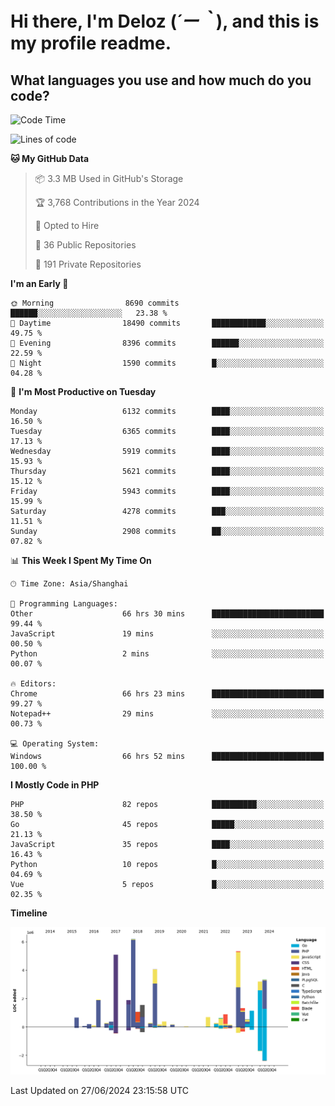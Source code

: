 # **Hi there, I'm Deloz (*´ー｀*), and this is my profile readme.**

## **What languages you use and how much do you code?**

<!--START_SECTION:waka-->
![Code Time](http://img.shields.io/badge/Code%20Time-4%2C309%20hrs%2055%20mins-blue)

![Lines of code](https://img.shields.io/badge/From%20Hello%20World%20I%27ve%20Written-41.9%20million%20lines%20of%20code-blue)

**🐱 My GitHub Data** 

> 📦 3.3 MB Used in GitHub's Storage 
 > 
> 🏆 3,768 Contributions in the Year 2024
 > 
> 💼 Opted to Hire
 > 
> 📜 36 Public Repositories 
 > 
> 🔑 191 Private Repositories 
 > 
**I'm an Early 🐤** 

```text
🌞 Morning                8690 commits        ██████░░░░░░░░░░░░░░░░░░░   23.38 % 
🌆 Daytime                18490 commits       ████████████░░░░░░░░░░░░░   49.75 % 
🌃 Evening                8396 commits        ██████░░░░░░░░░░░░░░░░░░░   22.59 % 
🌙 Night                  1590 commits        █░░░░░░░░░░░░░░░░░░░░░░░░   04.28 % 
```
📅 **I'm Most Productive on Tuesday** 

```text
Monday                   6132 commits        ████░░░░░░░░░░░░░░░░░░░░░   16.50 % 
Tuesday                  6365 commits        ████░░░░░░░░░░░░░░░░░░░░░   17.13 % 
Wednesday                5919 commits        ████░░░░░░░░░░░░░░░░░░░░░   15.93 % 
Thursday                 5621 commits        ████░░░░░░░░░░░░░░░░░░░░░   15.12 % 
Friday                   5943 commits        ████░░░░░░░░░░░░░░░░░░░░░   15.99 % 
Saturday                 4278 commits        ███░░░░░░░░░░░░░░░░░░░░░░   11.51 % 
Sunday                   2908 commits        ██░░░░░░░░░░░░░░░░░░░░░░░   07.82 % 
```


📊 **This Week I Spent My Time On** 

```text
🕑︎ Time Zone: Asia/Shanghai

💬 Programming Languages: 
Other                    66 hrs 30 mins      █████████████████████████   99.44 % 
JavaScript               19 mins             ░░░░░░░░░░░░░░░░░░░░░░░░░   00.50 % 
Python                   2 mins              ░░░░░░░░░░░░░░░░░░░░░░░░░   00.07 % 

🔥 Editors: 
Chrome                   66 hrs 23 mins      █████████████████████████   99.27 % 
Notepad++                29 mins             ░░░░░░░░░░░░░░░░░░░░░░░░░   00.73 % 

💻 Operating System: 
Windows                  66 hrs 52 mins      █████████████████████████   100.00 % 
```

**I Mostly Code in PHP** 

```text
PHP                      82 repos            ██████████░░░░░░░░░░░░░░░   38.50 % 
Go                       45 repos            █████░░░░░░░░░░░░░░░░░░░░   21.13 % 
JavaScript               35 repos            ████░░░░░░░░░░░░░░░░░░░░░   16.43 % 
Python                   10 repos            █░░░░░░░░░░░░░░░░░░░░░░░░   04.69 % 
Vue                      5 repos             █░░░░░░░░░░░░░░░░░░░░░░░░   02.35 % 
```



**Timeline**

![Lines of Code chart](https://raw.githubusercontent.com/deloz/deloz/main/assets/bar_graph.png)


 Last Updated on 27/06/2024 23:15:58 UTC
<!--END_SECTION:waka-->
